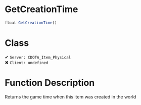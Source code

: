 # GetCreationTime
```js
float GetCreationTime()
```
# Class
✔ `Server: CDOTA_Item_Physical`  
✖ `Client: undefined`  

# Function Description
Returns the game time when this item was created in the world
